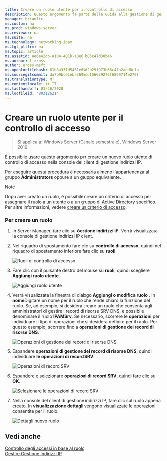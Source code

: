 ```yaml
---
title: Creare un ruolo utente per il controllo di accesso
description: Questo argomento fa parte della Guida alla gestione di gestione indirizzi IP in Windows Server 2016.
manager: brianlic
ms.custom: na
ms.prod: windows-server
ms.reviewer: na
ms.suite: na
ms.technology: networking-ipam
ms.tgt_pltfrm: na
ms.topic: article
ms.assetid: ae6a42db-a104-401b-a8e6-b85c47d30b46
ms.author: lizross
author: eross-msft
ms.openlocfilehash: 61b8a331d5451e65d2b29f973b66c41a2aad8c1a
ms.sourcegitcommit: da7b9bce1eba369bcd156639276f6899714e279f
ms.translationtype: MT
ms.contentlocale: it-IT
ms.lasthandoff: 03/26/2020
ms.locfileid: "80312621"
---
```

# <a name="create-a-user-role-for-access-control"></a>Creare un ruolo utente per il controllo di accesso

>Si applica a: Windows Server (Canale semestrale), Windows Server 2016

È possibile usare questo argomento per creare un nuovo ruolo utente di controllo di accesso nella console del client di gestione indirizzi IP.  
  
Per eseguire questa procedura è necessaria almeno l'appartenenza al gruppo **Administrators** oppure a un gruppo equivalente.  
  
> [!NOTE]  
> Dopo aver creato un ruolo, è possibile creare un criterio di accesso per assegnare il ruolo a un utente o a un gruppo di Active Directory specifico. Per altre informazioni, vedere [creare un criterio di accesso](../../technologies/ipam/Create-an-Access-Policy.md).  
  
### <a name="to-create-a-role"></a>Per creare un ruolo  
  
1.  In Server Manager, fare clic su  **Gestione indirizzi IP**. Verrà visualizzata la console di gestione indirizzi IP client.  
  
2.  Nel riquadro di spostamento fare clic su **controllo di accesso**, quindi nel riquadro di spostamento inferiore fare clic su **ruoli**.  
  
    ![Ruoli di controllo di accesso](../../media/Create-a-User-Role-for-Access-Control/ipam_CreateUserRole_01.jpg)  
  
3.  Fare clic con il pulsante destro del mouse su **ruoli**, quindi scegliere **Aggiungi ruolo utente**.  
  
    ![Aggiungi ruolo utente](../../media/Create-a-User-Role-for-Access-Control/ipam_CreateUserRole_02.jpg)  
  
4.  Verrà visualizzata la finestra di dialogo **Aggiungi o modifica ruolo** . In **nome**Digitare un nome per il ruolo che rende chiaro la funzione del ruolo. Se, ad esempio, si desidera creare un ruolo che consenta agli amministratori di gestire i record di risorse SRV DNS, è possibile denominare il ruolo **IPAMSrv**. Se necessario, scorrere le **operazioni** per individuare il tipo di operazioni che si desidera definire per il ruolo. Per questo esempio, scorrere fino a **operazioni di gestione dei record di risorse DNS**.  
  
    ![Operazioni di gestione dei record di risorse DNS](../../media/Create-a-User-Role-for-Access-Control/ipam_CreateUserRole_03.jpg)  
  
5.  Espandere **operazioni di gestione dei record di risorse DNS**, quindi individuare **le operazioni di record SRV**.  
  
    ![Operazioni di record SRV](../../media/Create-a-User-Role-for-Access-Control/ipam_CreateUserRole_04.jpg)  
  
6.  Espandere e selezionare **operazioni di record SRV**, quindi fare clic su **OK**.  
  
    ![Selezionare le operazioni di record SRV](../../media/Create-a-User-Role-for-Access-Control/ipam_CreateUserRole_05.jpg)  
  
7.  Nella console del client di gestione indirizzi IP, fare clic sul ruolo appena creato. In **visualizzazione dettagli** vengono visualizzate le operazioni consentite per il ruolo.  
  
    ![Dettagli nuovo ruolo](../../media/Create-a-User-Role-for-Access-Control/ipam_CreateUserRole_06.jpg)  
  
## <a name="see-also"></a>Vedi anche  
[Controllo degli accessi in base al ruolo](Role-based-Access-Control.md)  
[Gestire Gestione indirizzi IP](Manage-IPAM.md)  
  


